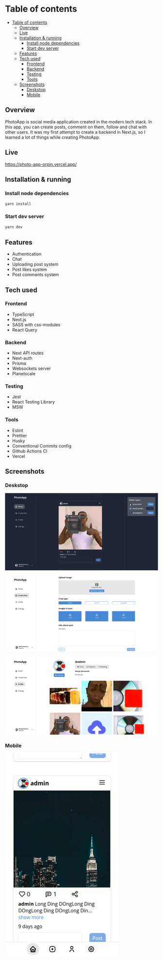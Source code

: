 
# Table of contents

- [Table of contents](#table-of-contents)
  - [Overview](#overview)
  - [Live](#live)
  - [Installation \& running](#installation--running)
    - [Install node dependencies](#install-node-dependencies)
    - [Start dev server](#start-dev-server)
  - [Features](#features)
  - [Tech used](#tech-used)
    - [Frontend](#frontend)
    - [Backend](#backend)
    - [Testing](#testing)
    - [Tools](#tools)
  - [Screenshots](#screenshots)
    - [Deskstop](#deskstop)
    - [Mobile](#mobile)

## Overview

PhotoApp is social media application created in the modern tech stack.
In this app, you can create posts, comment on them, follow and chat with other users. It was my first attempt to create a backend in Next.js, so I learned a
lot of things while creating PhotoApp.

## Live

<https://photo-app-orpin.vercel.app/>

## Installation & running

### Install node dependencies

```bash
yarn install
```

### Start dev server

```bash
yarn dev
```

## Features

- Authentication
- Chat
- Uploading post system
- Post likes system
- Post comments system

## Tech used

### Frontend

- TypeScript
- Next.js
- SASS with css-modules
- React Query

### Backend

- Next API routes
- Next-auth
- Prisma
- Websockets server
- Planetscale

### Testing

- Jest
- React Testing Library
- MSW

### Tools

- Eslint
- Prettier
- Husky
- Conventional Commits config
- Github Actions CI
- Vercel

## Screenshots

### Deskstop

![Desktop home](https://raw.githubusercontent.com/MaciejGarncarski/photo-app/main/.github/screenshots/desktop/desktop-home-dark.png)

![Desktop create post](https://raw.githubusercontent.com/MaciejGarncarski/photo-app/main/.github/screenshots/desktop/create-post.png)

![Desktop profile](https://raw.githubusercontent.com/MaciejGarncarski/photo-app/main/.github/screenshots/desktop/profile.png)

### Mobile

![Desktop mobile](https://raw.githubusercontent.com/MaciejGarncarski/photo-app/main/.github/screenshots/mobile/mobile-home-light.png)
